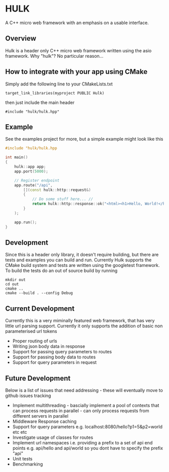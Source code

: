 # HULK

A C++ micro web framework with an emphasis on a usable interface.

## Overview
Hulk is a header only C++ micro web framework written using the asio framework. Why "hulk"? No particular reason...

## How to integrate with your app using CMake
Simply add the following line to your CMakeLists.txt
```
target_link_libraries(myproject PUBLIC Hulk)
```
then just include the main header
```
#include "hulk/hulk.hpp"
```

## Example
See the examples project for more, but a simple example might look like this
```c++
#include "hulk/hulk.hpp

int main()
{
    hulk::app app;
    app.port(5000);

    // Register endpoint
    app.route("/api", 
        [](const hulk::http::request&)
        {
            // Do some stuff here... //
            return hulk::http::response::ok("<html><h1>Hello, World!</h1></html>");
        }
    );

    app.run();
}
```

## Development
Since this is a header only library, it doesn't require building, but there are tests and examples you can build and run. Currently Hulk supports the CMake build system and tests are written using the googletest framework. To build the tests do an out of source build by running
```
mkdir out
cd out
cmake ..
cmake --build . --config Debug
```
## Current Development
Currently this is a very miminally featured web framework, that has very little url parsing support. Currently it only supports the addition of basic non parameterised url tokens
- Proper routing of urls
- Writing json body data in response
- Support for passing query parameters to routes
- Support for passing body data to routes
- Support for query parameters in request 

## Future Development
Below is a list of issues that need addressing - these will eventually move to github issues tracking
- Implement multithreading - bascially implement a pool of contexts that can process requests in parallel - can only process requests from different servers in parallel
- Middleware Response caching
- Support for query parameters e.g. localhost:8080/hello?p1=5&p2=world etc etc
- Investigate usage of classes for routes
- Implement url namespaces i.e. providing a prefix to a set of api end points e.g. api/hello and api/world so you dont have to specify the prefix "api"
- Unit tests
- Benchmarking